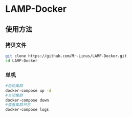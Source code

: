 # LAMP-Docker

## 使用方法
### 拷贝文件
```bash
git clone https://github.com/Mr-Linus/LAMP-Docker.git 
cd LAMP-Docker
```
### 单机
```bash
#启动集群
docker-compose up -d 
#关闭集群
docker-compose down 
#查看集群日志
docker-compose logs
```
